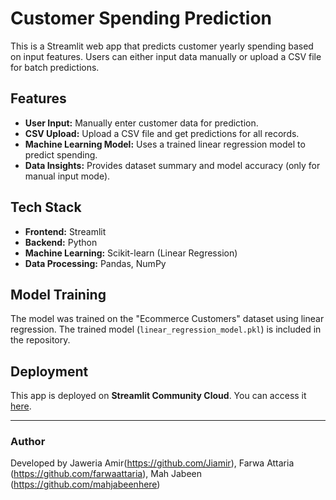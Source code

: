 # Customer Spending Prediction

This is a Streamlit web app that predicts customer yearly spending based on input features. Users can either input data manually or upload a CSV file for batch predictions.

## Features
- **User Input:** Manually enter customer data for prediction.
- **CSV Upload:** Upload a CSV file and get predictions for all records.
- **Machine Learning Model:** Uses a trained linear regression model to predict spending.
- **Data Insights:** Provides dataset summary and model accuracy (only for manual input mode).

## Tech Stack
- **Frontend:** Streamlit
- **Backend:** Python
- **Machine Learning:** Scikit-learn (Linear Regression)
- **Data Processing:** Pandas, NumPy


## Model Training
The model was trained on the "Ecommerce Customers" dataset using linear regression. The trained model (`linear_regression_model.pkl`) is included in the repository.

## Deployment
This app is deployed on **Streamlit Community Cloud**. You can access it [here](https://your-streamlit-app-link).

---

### **Author**
Developed by Jaweria Amir(https://github.com/Jiamir), Farwa Attaria (https://github.com/farwaattaria), Mah Jabeen (https://github.com/mahjabeenhere)

